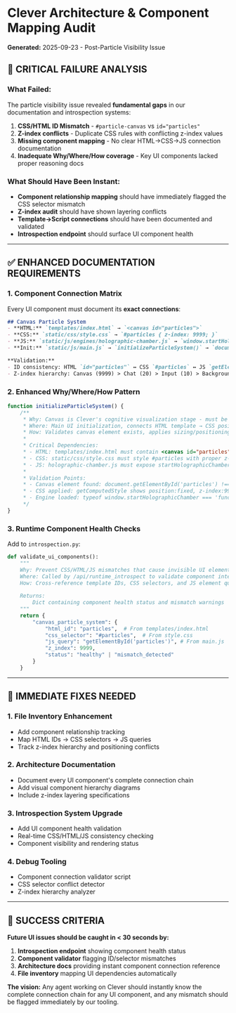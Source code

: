 # Clever Architecture & Component Mapping Audit

**Generated:** 2025-09-23 - Post-Particle Visibility Issue

## 🚨 **CRITICAL FAILURE ANALYSIS**

### **What Failed:**
The particle visibility issue revealed **fundamental gaps** in our documentation and introspection systems:

1. **CSS/HTML ID Mismatch** - `#particle-canvas` vs `id="particles"` 
2. **Z-index conflicts** - Duplicate CSS rules with conflicting z-index values
3. **Missing component mapping** - No clear HTML→CSS→JS connection documentation
4. **Inadequate Why/Where/How coverage** - Key UI components lacked proper reasoning docs

### **What Should Have Been Instant:**
- **Component relationship mapping** should have immediately flagged the CSS selector mismatch
- **Z-index audit** should have shown layering conflicts  
- **Template→Script connections** should have been documented and validated
- **Introspection endpoint** should surface UI component health

---

## ✅ **ENHANCED DOCUMENTATION REQUIREMENTS**

### **1. Component Connection Matrix**

Every UI component must document its **exact connections**:

```markdown
## Canvas Particle System
- **HTML:** `templates/index.html` → `<canvas id="particles">`
- **CSS:** `static/css/style.css` → `#particles { z-index: 9999; }`  
- **JS:** `static/js/engines/holographic-chamber.js` → `window.startHolographicChamber(canvas)`
- **Init:** `static/js/main.js` → `initializeParticleSystem()` → `document.getElementById('particles')`

**Validation:** 
- ID consistency: HTML `id="particles"` ↔ CSS `#particles` ↔ JS `getElementById('particles')`
- Z-index hierarchy: Canvas (9999) > Chat (20) > Input (10) > Background (1)
```

### **2. Enhanced Why/Where/How Pattern**

```javascript
function initializeParticleSystem() {
    /**
     * Why: Canvas is Clever's cognitive visualization stage - must be visible and functional
     * Where: Main UI initialization, connects HTML template → CSS positioning → JS animation
     * How: Validates canvas element exists, applies sizing/positioning, starts holographic engine
     * 
     * Critical Dependencies:
     * - HTML: templates/index.html must contain <canvas id="particles">
     * - CSS: static/css/style.css must style #particles with proper z-index
     * - JS: holographic-chamber.js must expose startHolographicChamber()
     * 
     * Validation Points:
     * - Canvas element found: document.getElementById('particles') !== null
     * - CSS applied: getComputedStyle shows position:fixed, z-index:9999
     * - Engine loaded: typeof window.startHolographicChamber === 'function'
     */
}
```

### **3. Runtime Component Health Checks**

Add to `introspection.py`:

```python
def validate_ui_components():
    """
    Why: Prevent CSS/HTML/JS mismatches that cause invisible UI elements
    Where: Called by /api/runtime_introspect to validate component integrity  
    How: Cross-reference template IDs, CSS selectors, and JS element queries
    
    Returns:
        Dict containing component health status and mismatch warnings
    """
    return {
        "canvas_particle_system": {
            "html_id": "particles",  # From templates/index.html
            "css_selector": "#particles",  # From style.css  
            "js_query": "getElementById('particles')", # From main.js
            "z_index": 9999,
            "status": "healthy" | "mismatch_detected"
        }
    }
```

---

## 🔧 **IMMEDIATE FIXES NEEDED**

### **1. File Inventory Enhancement**
- Add component relationship tracking
- Map HTML IDs → CSS selectors → JS queries
- Track z-index hierarchy and positioning conflicts

### **2. Architecture Documentation**
- Document every UI component's complete connection chain
- Add visual component hierarchy diagrams  
- Include z-index layering specifications

### **3. Introspection System Upgrade**
- Add UI component health validation
- Real-time CSS/HTML/JS consistency checking
- Component visibility and rendering status

### **4. Debug Tooling**
- Component connection validator script
- CSS selector conflict detector  
- Z-index hierarchy analyzer

---

## 🎯 **SUCCESS CRITERIA**

**Future UI issues should be caught in < 30 seconds by:**
1. **Introspection endpoint** showing component health status
2. **Component validator** flagging ID/selector mismatches  
3. **Architecture docs** providing instant component connection reference
4. **File inventory** mapping UI dependencies automatically

**The vision:** Any agent working on Clever should instantly know the complete connection chain for any UI component, and any mismatch should be flagged immediately by our tooling.